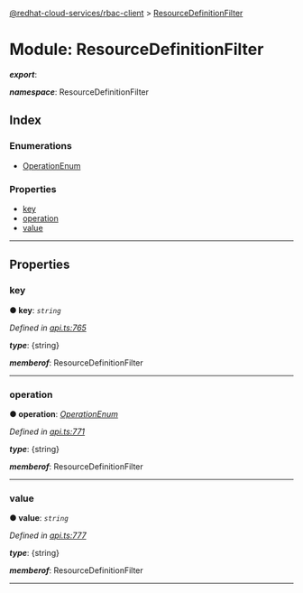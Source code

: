 [@redhat-cloud-services/rbac-client](../README.md) > [ResourceDefinitionFilter](../modules/resourcedefinitionfilter.md)

# Module: ResourceDefinitionFilter

*__export__*: 

*__namespace__*: ResourceDefinitionFilter

## Index

### Enumerations

* [OperationEnum](../enums/resourcedefinitionfilter.operationenum.md)

### Properties

* [key](resourcedefinitionfilter.md#key)
* [operation](resourcedefinitionfilter.md#operation)
* [value](resourcedefinitionfilter.md#value)

---

## Properties

<a id="key"></a>

###  key

**● key**: *`string`*

*Defined in [api.ts:765](https://github.com/RedHatInsights/javascript-clients/blob/master/packages/rbac/api.ts#L765)*

*__type__*: {string}

*__memberof__*: ResourceDefinitionFilter

___
<a id="operation"></a>

###  operation

**● operation**: *[OperationEnum](../enums/resourcedefinitionfilter.operationenum.md)*

*Defined in [api.ts:771](https://github.com/RedHatInsights/javascript-clients/blob/master/packages/rbac/api.ts#L771)*

*__type__*: {string}

*__memberof__*: ResourceDefinitionFilter

___
<a id="value"></a>

###  value

**● value**: *`string`*

*Defined in [api.ts:777](https://github.com/RedHatInsights/javascript-clients/blob/master/packages/rbac/api.ts#L777)*

*__type__*: {string}

*__memberof__*: ResourceDefinitionFilter

___


